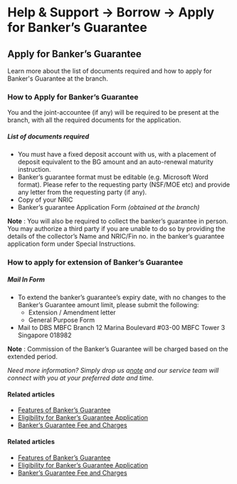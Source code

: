 # Help & Support -> Borrow -> Apply for Banker’s Guarantee

## Apply for Banker’s Guarantee

Learn more about the list of documents required and how to apply for Banker's Guarantee at the branch.

### How to Apply for Banker’s Guarantee

You and the joint-accountee (if any) will be required to be present at the branch, with all the required documents for the application.

#####  List of documents required

  * You must have a fixed deposit account with us, with a placement of deposit equivalent to the BG amount and an auto-renewal maturity instruction.
  * Banker’s guarantee format must be editable (e.g. Microsoft Word format). Please refer to the requesting party (NSF/MOE etc) and provide any letter from the requesting party (if any).
  * Copy of your NRIC
  * Banker’s guarantee Application Form _(obtained at the branch)_



**Note** : You will also be required to collect the banker’s guarantee in person. You may authorize a third party if you are unable to do so by providing the details of the collector’s Name and NRIC/Fin no. in the banker’s guarantee application form under Special Instructions.

  
  


### How to apply for extension of Banker’s Guarantee

#####  Mail In Form

  * To extend the banker’s guarantee’s expiry date, with no changes to the Banker’s Guarantee amount limit, please submit the following: 
    * Extension / Amendment letter
    * General Purpose Form
  * Mail to DBS MBFC Branch 12 Marina Boulevard #03-00 MBFC Tower 3 Singapore 018982

**Note** : Commission of the Banker’s Guarantee will be charged based on the extended period. 

  
  
_Need more information? Simply drop us a[note](https://www.dbs.com.sg/Contact/dbs/account-opening/default.page) and our service team will connect with you at your preferred date and time._

#### Related articles

  * [Features of Banker’s Guarantee](https://www.dbs.com.sg/personal/support/loans-bankers-guarantee-features.html)
  * [Eligibility for Banker’s Guarantee Application](https://www.dbs.com.sg/personal/support/loans-bankers-guarantee-application-eligibility.html)
  * [Banker’s Guarantee Fee and Charges](https://www.dbs.com.sg/personal/support/loans-bankers-guarantee-fee.html)



#### Related articles

  * [Features of Banker’s Guarantee](https://www.dbs.com.sg/personal/support/loans-bankers-guarantee-features.html)
  * [Eligibility for Banker’s Guarantee Application](https://www.dbs.com.sg/personal/support/loans-bankers-guarantee-application-eligibility.html)
  * [Banker’s Guarantee Fee and Charges](https://www.dbs.com.sg/personal/support/loans-bankers-guarantee-fee.html)


